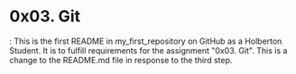 # 0x03. Git #
: This is the first README in my_first_repository on GitHub as a Holberton Student. It is to fulfill requirements for the assignment "0x03. Git". This is a change to the README.md file in response to the third step.
